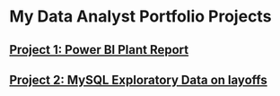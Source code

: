 #  My Data Analyst Portfolio Projects

## [Project 1: Power BI Plant Report](https://github.com/Ruben-Eduard/PortfolioProjects/tree/main/Power%20BI)

## [Project 2: MySQL Exploratory Data on layoffs ](https://github.com/Ruben-Eduard/PortfolioProjects/tree/main/MySQL%20Project)
